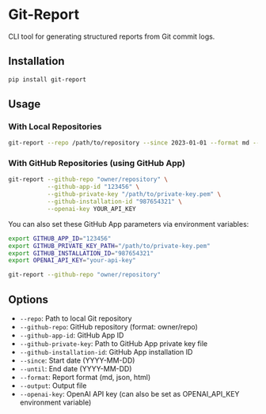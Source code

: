 # Git-Report

CLI tool for generating structured reports from Git commit logs.

## Installation

```bash
pip install git-report
```

## Usage

### With Local Repositories

```bash
git-report --repo /path/to/repository --since 2023-01-01 --format md --output report.md --openai-key YOUR_API_KEY
```

### With GitHub Repositories (using GitHub App)

```bash
git-report --github-repo "owner/repository" \
           --github-app-id "123456" \
           --github-private-key "/path/to/private-key.pem" \
           --github-installation-id "987654321" \
           --openai-key YOUR_API_KEY
```

You can also set these GitHub App parameters via environment variables:

```bash
export GITHUB_APP_ID="123456"
export GITHUB_PRIVATE_KEY_PATH="/path/to/private-key.pem"
export GITHUB_INSTALLATION_ID="987654321"
export OPENAI_API_KEY="your-api-key"

git-report --github-repo "owner/repository"
```

## Options

- `--repo`: Path to local Git repository
- `--github-repo`: GitHub repository (format: owner/repo)
- `--github-app-id`: GitHub App ID
- `--github-private-key`: Path to GitHub App private key file
- `--github-installation-id`: GitHub App installation ID
- `--since`: Start date (YYYY-MM-DD)
- `--until`: End date (YYYY-MM-DD)
- `--format`: Report format (md, json, html)
- `--output`: Output file
- `--openai-key`: OpenAI API key (can also be set as OPENAI_API_KEY environment variable)
